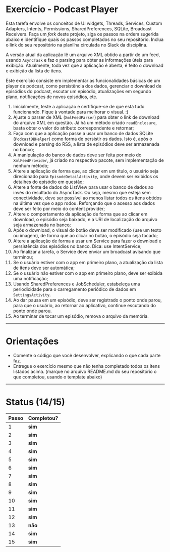# Exercício - Podcast Player

Esta tarefa envolve os conceitos de UI widgets, Threads, Services, Custom Adapters, 
Intents, Permissions, SharedPreferences, SQLite, Broadcast Receivers. 
Faça um *fork* deste projeto, siga os passos na ordem sugerida abaixo e identifique quais 
os passos completados no seu repositório. Inclua o link do seu repositório na planilha
circulada no Slack da disciplina. 

A versão atual da aplicação lê um arquivo XML obtido a partir de um feed, usando `AsyncTask`
e faz o parsing para obter as informações úteis para exibição. Atualmente, toda vez que a 
aplicação é aberta, é feito o download e exibição da lista de itens. 

Este exercício consiste em implementar as funcionalidades básicas de um player de podcast,
como persistência dos dados, gerenciar o download de episódios do podcast, escutar um 
episódio, atualizações em segundo plano, notificações de novos episódios, etc. 

01. Inicialmente, teste a aplicação e certifique-se de que está tudo funcionando. Fique à vontade para melhorar o visual. :)
02. Ajuste o parser de XML (`XmlFeedParser`) para obter o link de download do arquivo XML em questão. Já há um método criado `readEnclosure`, basta obter o valor do atributo correspondente e retornar;
03. Faça com que a aplicação passe a usar um banco de dados SQLite (`PodcastDBHelper`) como forma de persistir os dados. Isto é, após o download e parsing do RSS, a lista de episódios deve ser armazenada no banco;
04. A manipulação do banco de dados deve ser feita por meio do `XmlFeedProvider`, já criado no respectivo pacote, sem implementação de nenhum método;
05. Altere a aplicação de forma que, ao clicar em um título, o usuário seja direcionado para `EpisodeDetailActivity`, onde devem ser exibidos os detalhes do episódio em questão;
06. Altere a fonte de dados do ListView para usar o banco de dados ao invés do resultado do AsyncTask. Ou seja, mesmo que esteja sem conectividade, deve ser possível ao menos listar todos os itens obtidos na última vez que o app rodou. Reforçando que o acesso aos dados deve ser feito por meio do content provider;
07. Altere o comportamento da aplicação de forma que ao clicar em download, o episódio seja baixado, e a URI de localização do arquivo seja armazenada no banco; 
08. Após o download, o visual do botão deve ser modificado (use um texto ou imagem), de forma que ao clicar no botão, o episódio seja tocado;
09. Altere a aplicação de forma a usar um Service para fazer o download e persistência dos episódios no banco. Dica: use IntentService;
10. Ao finalizar a tarefa, o Service deve enviar um broadcast avisando que terminou; 
11. Se o usuário estiver com o app em primeiro plano, a atualização da lista de itens deve ser automática;
12. Se o usuário não estiver com o app em primeiro plano, deve ser exibida uma notificação; 
13. Usando SharedPreferences e JobScheduler, estabeleça uma periodicidade para o carregamento periódico de dados em `SettingsActivity`.
14. Ao dar pausa em um episódio, deve ser registrado o ponto onde parou, para que o usuário, ao retornar ao aplicativo, continue escutando do ponto onde parou. 
15. Ao terminar de tocar um episódio, remova o arquivo da memória.

---

# Orientações

  - Comente o código que você desenvolver, explicando o que cada parte faz.
  - Entregue o exercício mesmo que não tenha completado todos os itens listados acima. (marque no arquivo README.md do seu repositório o que completou, usando o template abaixo)

----

# Status (14/15)
| Passo | Completou? |
| ------ | ------ |
| 1 | **sim** |
| 2 | **sim** |
| 3 | **sim** |
| 4 | **sim** |
| 5 | **sim** |
| 6 | **sim** |
| 7 | **sim** |
| 8 | **sim** |
| 9 | **sim** |
| 10 | **sim** |
| 11 | **sim** |
| 12 | **sim** |
| 13 | **não** |
| 14 | **sim** |
| 15 | **sim** |
